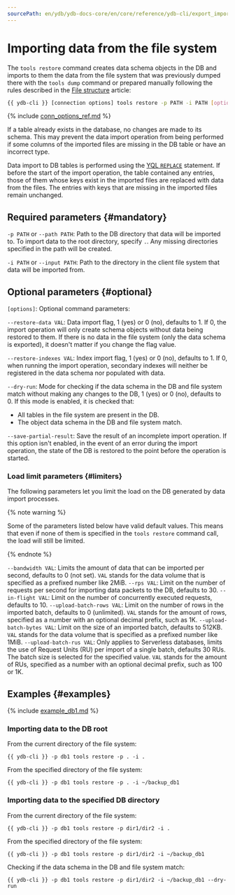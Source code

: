```yaml
---
sourcePath: en/ydb/ydb-docs-core/en/core/reference/ydb-cli/export_import/_includes/tools_restore.md
---
```

# Importing data from the file system

The `tools restore` command creates data schema objects in the DB and imports to them the data from the file system that was previously dumped there with the `tools dump` command or prepared manually following the rules described in the [File structure](../file_structure.md) article:

```bash
{{ ydb-cli }} [connection options] tools restore -p PATH -i PATH [options]
```

{% include [conn_options_ref.md](../../commands/_includes/conn_options_ref.md) %}

If a table already exists in the database, no changes are made to its schema. This may prevent the data import operation from being performed if some columns of the imported files are missing in the DB table or have an incorrect type.

Data import to DB tables is performed using the [YQL `REPLACE`](../../../../yql/reference/syntax/replace_into.md) statement. If before the start of the import operation, the table contained any entries, those of them whose keys exist in the imported files are replaced with data from the files. The entries with keys that are missing in the imported files remain unchanged.

## Required parameters {#mandatory}

`-p PATH` or `--path PATH`: Path to the DB directory that data will be imported to. To import data to the root directory, specify `.`. Any missing directories specified in the path will be created.

`-i PATH` or `--input PATH`: Path to the directory in the client file system that data will be imported from.

## Optional parameters {#optional}

`[options]`: Optional command parameters:

`--restore-data VAL`: Data import flag, 1 (yes) or 0 (no), defaults to 1. If 0, the import operation will only create schema objects without data being restored to them. If there is no data in the file system (only the data schema is exported), it doesn't matter if you change the flag value.

`--restore-indexes VAL`: Index import flag, 1 (yes) or 0 (no), defaults to 1. If 0, when running the import operation, secondary indexes will neither be registered in the data schema nor populated with data.

`--dry-run`: Mode for checking if the data schema in the DB and file system match without making any changes to the DB, 1 (yes) or 0 (no), defaults to 0. If this mode is enabled, it is checked that:

- All tables in the file system are present in the DB.
- The object data schema in the DB and file system match.

`--save-partial-result`: Save the result of an incomplete import operation. If this option isn't enabled, in the event of an error during the import operation, the state of the DB is restored to the point before the operation is started.

### Load limit parameters {#limiters}

The following parameters let you limit the load on the DB generated by data import processes.

{% note warning %}

Some of the parameters listed below have valid default values. This means that even if none of them is specified in the `tools restore` command call, the load will still be limited.

{% endnote %}

`--bandwidth VAL`: Limits the amount of data that can be imported per second, defaults to 0 (not set). `VAL` stands for the data volume that is specified as a prefixed number like 2MiB.
`--rps VAL`: Limit on the number of requests per second for importing data packets to the DB, defaults to 30.
`--in-flight VAL`: Limit on the number of concurrently executed requests, defaults to 10.
`--upload-batch-rows VAL`: Limit on the number of rows in the imported batch, defaults to 0 (unlimited). `VAL` stands for the amount of rows, specified as a number with an optional decimal prefix, such as 1K.
`--upload-batch-bytes VAL`: Limit on the size of an imported batch, defaults to 512KB. `VAL` stands for the data volume that is specified as a prefixed number like 1MiB.
`--upload-batch-rus VAL`: Only applies to Serverless databases, limits the use of Request Units (RU) per import of a single batch, defaults 30 RUs. The batch size is selected for the specified value. `VAL` stands for the amount of RUs, specified as a number with an optional decimal prefix, such as 100 or 1K.

## Examples {#examples}

{% include [example_db1.md](../../_includes/example_db1.md) %}

### Importing data to the DB root

From the current directory of the file system:

```
{{ ydb-cli }} -p db1 tools restore -p . -i .
```

From the specified directory of the file system:

```
{{ ydb-cli }} -p db1 tools restore -p . -i ~/backup_db1
```

### Importing data to the specified DB directory

From the current directory of the file system:

```
{{ ydb-cli }} -p db1 tools restore -p dir1/dir2 -i .
```

From the specified directory of the file system:

```
{{ ydb-cli }} -p db1 tools restore -p dir1/dir2 -i ~/backup_db1
```

Checking if the data schema in the DB and file system match:

```
{{ ydb-cli }} -p db1 tools restore -p dir1/dir2 -i ~/backup_db1 --dry-run
```

